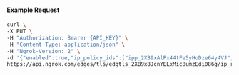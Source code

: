 <!-- Code generated for API Clients. DO NOT EDIT. -->

#### Example Request

```bash
curl \
-X PUT \
-H "Authorization: Bearer {API_KEY}" \
-H "Content-Type: application/json" \
-H "Ngrok-Version: 2" \
-d '{"enabled":true,"ip_policy_ids":["ipp_2XB9xAlPx44tFe5yHoDze64y4VJ","ipp_2XB9xDDi8q0qMgmlJPDbsGoc1N3"]}' \
https://api.ngrok.com/edges/tls/edgtls_2XB9x8JcnYELxMic8umzEdi086g/ip_restriction
```
